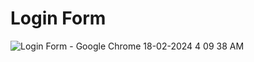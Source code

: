 # Login Form
![Login Form - Google Chrome 18-02-2024 4 09 38 AM](https://github.com/Rupali1407/Html-and-Css-Projects/assets/123893797/0f3565ac-24b9-4288-b0a2-8b4dce9bf384)
